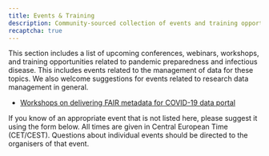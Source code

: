```yaml
---
title: Events & Training
description: Community-sourced collection of events and training opportunities.
recaptcha: true
---
```


This section includes a list of upcoming conferences, webinars, workshops, and training opportunities related to pandemic preparedness and infectious disease. This includes events related to the management of data for these topics. We also welcome suggestions for events related to research data management in general.

- [Workshops on delivering FAIR metadata for COVID-19 data portal](https://www.health-ri.nl/initiatives/dutch-covid-19-data-support-programme/workshops-delivering-fair-metadata-covid-19-data)

If you know of an appropriate event that is not listed here, please suggest it using the form below. All times are given in Central European Time (CET/CEST). Questions about individual events should be directed to the organisers of that event.
